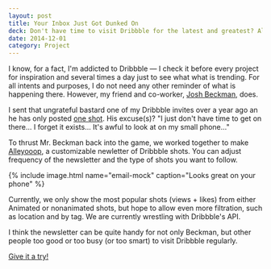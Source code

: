```yaml
---
layout: post
title: Your Inbox Just Got Dunked On
deck: Don't have time to visit Dribbble for the latest and greatest? Alleyooop allows for customized summaries of the week's best shots.
date: 2014-12-01
category: Project
---
```


I know, for a fact, I'm addicted to Dribbble &mdash; I check it before every project for inspiration and several times a day just to see what what is trending. For all intents and purposes, I do not need any other reminder of what is happening there. However, my friend and co-worker, [Josh Beckman](http://www.andjosh.com), does.

I sent that ungrateful bastard one of my Dribbble invites over a year ago an he has only posted [one shot](https://dribbble.com/shots/1426532-Soundcloud-Logo-Animation?list=searches&amp;offset=0). His excuse(s)? "I just don't have time to get on there... I forget it exists... It's awful to look at on my small phone..." 
   
To thrust Mr. Beckman back into the game, we worked together to make [Alleyooop](http://www.alleyooop.info), a customizable newletter of Dribbble shots. You can adjust frequency of the newsletter and the type of shots you want to follow.

{% include image.html name="email-mock" caption="Looks great on your phone" %}

Currently, we only show the most popular shots (views + likes) from either Animated or nonanimated shots, but hope to allow even more filtration, such as location and by tag. We are currently wrestling with Dribbble's API.

I think the newsletter can be quite handy for not only Beckman, but other people too good or too busy (or too smart) to visit Dribbble regularly.

[Give it a try!](http://www.alleyooop.info)

